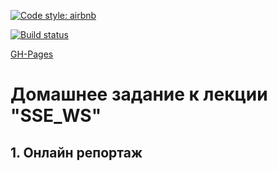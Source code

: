 [![Code style: airbnb](https://img.shields.io/badge/code%20style-airbnb-blue.svg?style=flat-square)](https://github.com/airbnb/javascript)

[![Build status](https://ci.appveyor.com/api/projects/status/qs18xstgxf7b1gen?svg=true)](https://ci.appveyor.com/project/Cazuist/ahj-8-sse-online)

[GH-Pages](https://cazuist.github.io/ahj-8_sse_online)

# Домашнее задание к лекции "SSE_WS"
## 1. Онлайн репортаж